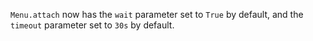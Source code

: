 `Menu.attach` now has the `wait` parameter set to `True` by default, and the `timeout` parameter set to `30s` by default.

